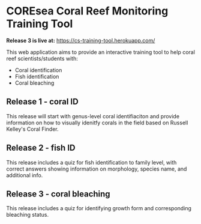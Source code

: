 # COREsea Coral Reef Monitoring Training Tool 

**Release 3 is live at:** https://cs-training-tool.herokuapp.com/

This web application aims to provide an interactive training tool to help coral reef scientists/students with: 

- Coral identification 
- Fish identification 
- Coral bleaching 

## Release 1 - coral ID 

This release will start with genus-level coral identifiaciton and provide information on how to visually idenitfy corals in the field based on Russell Kelley's Coral Finder. 

## Release 2 - fish ID

This release includes a quiz for fish identification to family level, with correct answers showing information on morphology, species name, and additional info. 

## Release 3 - coral bleaching 

This release includes a quiz for identifying growth form and corresponding bleaching status. 
